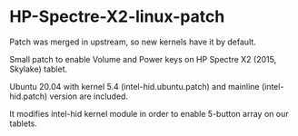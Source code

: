 # HP-Spectre-X2-linux-patch

Patch was merged in upstream, so new kernels have it by default.

Small patch to enable Volume and Power keys on HP Spectre X2 (2015, Skylake) tablet.

Ubuntu 20.04 with kernel 5.4 (intel-hid.ubuntu.patch) and mainline (intel-hid.patch) version are included.

It modifies intel-hid kernel module in order to enable 5-button array on our tablets.
